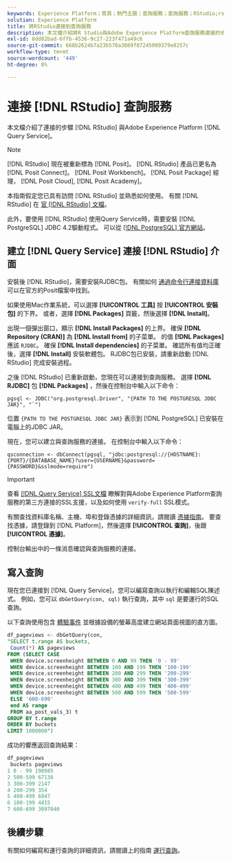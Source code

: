 ```yaml
---
keywords: Experience Platform；首頁；熱門主題；查詢服務；查詢服務；RStudio;rstudio；連接到查詢服務；
solution: Experience Platform
title: 將RStudio連接到查詢服務
description: 本文檔介紹將R Studio與Adobe Experience Platform查詢服務連接的步驟。
exl-id: 8dd82bad-6ffb-4536-9c27-223f471a49c6
source-git-commit: 668b2624b7a23b570a3869f87245009379e8257c
workflow-type: tm+mt
source-wordcount: '449'
ht-degree: 0%

---
```


# 連接 [!DNL RStudio] 查詢服務

本文檔介紹了連接的步驟 [!DNL RStudio] 與Adobe Experience Platform [!DNL Query Service]。

>[!NOTE]
>
> [!DNL RStudio] 現在被重新標為 [!DNL Posit]。 [!DNL RStudio] 產品已更名為 [!DNL Posit Connect]。 [!DNL Posit Workbench]。 [!DNL Posit Package] 經理， [!DNL Posit Cloud], [!DNL Posit Academy]。
>
> 本指南假定您已具有訪問 [!DNL RStudio] 並熟悉如何使用。 有關 [!DNL RStudio] 在 [官 [!DNL RStudio] 文檔](https://rstudio.com/products/rstudio/)。
> 
> 此外，要使用 [!DNL RStudio] 使用Query Service時，需要安裝 [!DNL PostgreSQL] JDBC 4.2驅動程式。 可以從 [[!DNL PostgreSQL] 官方網站](https://jdbc.postgresql.org/download/)。

## 建立 [!DNL Query Service] 連接 [!DNL RStudio] 介面

安裝後 [!DNL RStudio]，需要安裝RJDBC包。 有關如何 [通過命令行連接資料庫](https://solutions.posit.co/connections/db/best-practices/drivers/#connecting-to-a-database-in-r) 可以在官方的Posit檔案中找到。

如果使用Mac作業系統，可以選擇 **[!UICONTROL 工具]** 按 **[!UICONTROL 安裝包]** 的下界。 或者，選擇 **[!DNL Packages]** 頁籤，然後選擇 **[!DNL Install]**。

出現一個彈出窗口，顯示 **[!DNL Install Packages]** 的上界。 確保 **[!DNL Repository (CRAN)]** 為 **[!DNL Install from]** 的子菜單。 的值 **[!DNL Packages]** 應該 `RJDBC`。 確保 **[!DNL Install dependencies]** 的子菜單。 確認所有值均正確後，選擇 **[!DNL Install]** 安裝軟體包。 RJDBC包已安裝，請重新啟動 [!DNL RStudio] 完成安裝過程。

之後 [!DNL RStudio] 已重新啟動，您現在可以連接到查詢服務。 選擇 **[!DNL RJDBC]** 包 **[!DNL Packages]** ，然後在控制台中輸入以下命令：

```console
pgsql <- JDBC("org.postgresql.Driver", "{PATH TO THE POSTGRESQL JDBC JAR}", "`")
```

位置 `{PATH TO THE POSTGRESQL JDBC JAR}` 表示到 [!DNL PostgreSQL] 已安裝在電腦上的JDBC JAR。

現在，您可以建立與查詢服務的連接。 在控制台中輸入以下命令：

```console
qsconnection <- dbConnect(pgsql, "jdbc:postgresql://{HOSTNAME}:{PORT}/{DATABASE_NAME}?user={USERNAME}&password={PASSWORD}&sslmode=require")
```

>[!IMPORTANT]
>
>查看 [[!DNL Query Service] SSL文檔](./ssl-modes.md) 瞭解對與Adobe Experience Platform查詢服務的第三方連接的SSL支援，以及如何使用 `verify-full` SSL模式。

有關查找資料庫名稱、主機、埠和登錄憑據的詳細資訊，請閱讀 [憑據指南](../ui/credentials.md)。 要查找憑據，請登錄到 [!DNL Platform]，然後選擇 **[!UICONTROL 查詢]**，後跟 **[!UICONTROL 憑據]**。

控制台輸出中的一條消息確認與查詢服務的連接。

## 寫入查詢

現在您已連接到 [!DNL Query Service]，您可以編寫查詢以執行和編輯SQL陳述式。 例如，您可以 `dbGetQuery(con, sql)` 執行查詢，其中 `sql` 是要運行的SQL查詢。

以下查詢使用包含 [體驗事件](../../xdm/classes/experienceevent.md) 並根據設備的螢幕高度建立網站頁面視圖的直方圖。

```sql
df_pageviews <- dbGetQuery(con,
"SELECT t.range AS buckets, 
 Count(*) AS pageviews 
FROM (SELECT CASE 
 WHEN device.screenheight BETWEEN 0 AND 99 THEN '0 - 99' 
 WHEN device.screenheight BETWEEN 100 AND 199 THEN '100-199' 
 WHEN device.screenheight BETWEEN 200 AND 299 THEN '200-299' 
 WHEN device.screenheight BETWEEN 300 AND 399 THEN '300-399' 
 WHEN device.screenheight BETWEEN 400 AND 499 THEN '400-499' 
 WHEN device.screenheight BETWEEN 500 AND 599 THEN '500-599' 
 ELSE '600-699' 
 end AS range 
 FROM aa_post_vals_3) t 
GROUP BY t.range 
ORDER BY buckets 
LIMIT 1000000")
```

成功的響應返回查詢結果：

```r
df_pageviews
 buckets pageviews
1 0 - 99 198985
2 500-599 67138
3 300-399 2147
4 200-299 354
5 400-499 6947
6 100-199 4415
7 600-699 3097040
```

## 後續步驟

有關如何編寫和運行查詢的詳細資訊，請閱讀上的指南 [運行查詢](../best-practices/writing-queries.md)。

